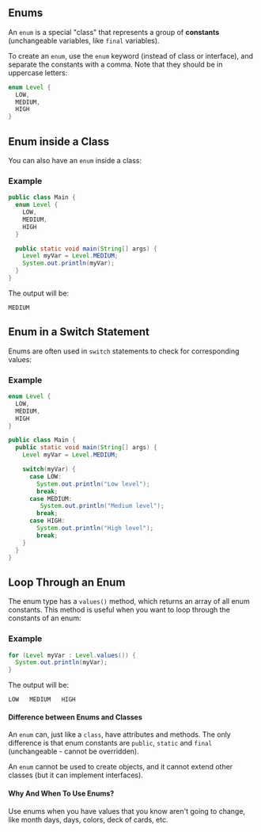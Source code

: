 
## Enums

An `enum` is a special "class" that represents a group of **constants** (unchangeable variables, like `final` variables).

To create an `enum`, use the `enum` keyword (instead of class or interface), and separate the constants with a comma. Note that they should be in uppercase letters:


```java
enum Level {
  LOW,
  MEDIUM,
  HIGH
}
```

## Enum inside a Class

You can also have an `enum` inside a class:

### Example

```java
public class Main {
  enum Level {
    LOW,
    MEDIUM,
    HIGH
  }

  public static void main(String[] args) {
    Level myVar = Level.MEDIUM; 
    System.out.println(myVar);
  }
}
```

The output will be:

`MEDIUM`

## Enum in a Switch Statement

Enums are often used in `switch` statements to check for corresponding values:

### Example

```java
enum Level {
  LOW,
  MEDIUM,
  HIGH
}

public class Main {
  public static void main(String[] args) {
    Level myVar = Level.MEDIUM;

    switch(myVar) {
      case LOW:
        System.out.println("Low level");
        break;
      case MEDIUM:
         System.out.println("Medium level");
        break;
      case HIGH:
        System.out.println("High level");
        break;
    }
  }
}
```

## Loop Through an Enum

The enum type has a `values()` method, which returns an array of all enum constants. This method is useful when you want to loop through the constants of an enum:

### Example

```java
for (Level myVar : Level.values()) {
  System.out.println(myVar);
}
```

The output will be:

`LOW   MEDIUM   HIGH`

#### Difference between Enums and Classes

An `enum` can, just like a `class`, have attributes and methods. The only difference is that enum constants are `public`, `static` and `final` (unchangeable - cannot be overridden).

An `enum` cannot be used to create objects, and it cannot extend other classes (but it can implement interfaces).



#### Why And When To Use Enums?

Use enums when you have values that you know aren't going to change, like month days, days, colors, deck of cards, etc.






